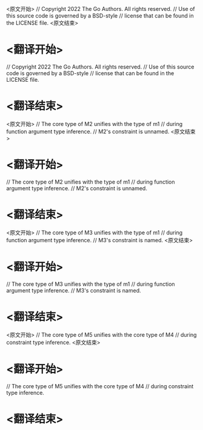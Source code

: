 
<原文开始>
// Copyright 2022 The Go Authors. All rights reserved.
// Use of this source code is governed by a BSD-style
// license that can be found in the LICENSE file.
<原文结束>

# <翻译开始>
// Copyright 2022 The Go Authors. All rights reserved.
// Use of this source code is governed by a BSD-style
// license that can be found in the LICENSE file.
# <翻译结束>


<原文开始>
// The core type of M2 unifies with the type of m1
// during function argument type inference.
// M2's constraint is unnamed.
<原文结束>

# <翻译开始>
// The core type of M2 unifies with the type of m1
// during function argument type inference.
// M2's constraint is unnamed.
# <翻译结束>


<原文开始>
// The core type of M3 unifies with the type of m1
// during function argument type inference.
// M3's constraint is named.
<原文结束>

# <翻译开始>
// The core type of M3 unifies with the type of m1
// during function argument type inference.
// M3's constraint is named.
# <翻译结束>


<原文开始>
// The core type of M5 unifies with the core type of M4
// during constraint type inference.
<原文结束>

# <翻译开始>
// The core type of M5 unifies with the core type of M4
// during constraint type inference.
# <翻译结束>

